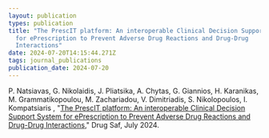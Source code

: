 ```yaml
---
layout: publication
types: publication
title: "The PrescIT platform: An interoperable Clinical Decision Support System
  for ePrescription to Prevent Adverse Drug Reactions and Drug-Drug
  Interactions"
date: 2024-07-20T14:15:44.271Z
tags: journal_publications
publication_date: 2024-07-20
---
```

P. Natsiavas, G. Nikolaidis, J. Pliatsika, A. Chytas, G. Giannios, H. Karanikas, M. Grammatikopoulou, M. Zachariadou, V. Dimitriadis, S. Nikolopoulos, I. Kompatsiaris , "[The PrescIT platform: An interoperable Clinical Decision Support System for ePrescription to Prevent Adverse Drug Reactions and Drug-Drug Interactions](https://doi.org/10.1007/s40264-024-01455-z)," Drug Saf, July 2024.